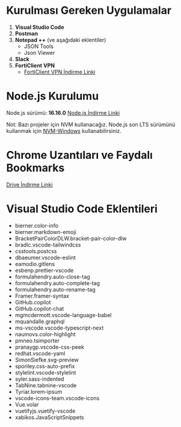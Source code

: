 # Kurulması Gereken Uygulamalar

1. **Visual Studio Code**
2. **Postman**
3. **Notepad ++** (ve aşağıdaki eklentiler)
   - JSON Tools
   - Json Viewer
4. **Slack**
5. **FortiClient VPN**
   - [FortiClient VPN İndirme Linki](https://www.fortinet.com/support/product-downloads)

# Node.js Kurulumu

Node.js sürümü: **16.16.0**
[Node.js İndirme Linki](https://nodejs.org/dist/v16.16.0/node-v16.16.0-x86.msi)

Not: Bazı projeler için NVM kullanacağız. Node.js son LTS sürümünü kullanmak için [NVM-Windows](https://github.com/coreybutler/nvm-windows#readme) kullanabilirsiniz.

# Chrome Uzantıları ve Faydalı Bookmarks

[Drive İndirme Linki](https://drive.google.com/file/d/1zP0mRLciXxAYyj7_f1175VwSsU7o2V98/view?usp=sharing)

# Visual Studio Code Eklentileri

- bierner.color-info
- bierner.markdown-emoji
- BracketPairColorDLW.bracket-pair-color-dlw
- bradlc.vscode-tailwindcss
- csstools.postcss
- dbaeumer.vscode-eslint
- eamodio.gitlens
- esbenp.prettier-vscode
- formulahendry.auto-close-tag
- formulahendry.auto-complete-tag
- formulahendry.auto-rename-tag
- Framer.framer-syntax
- GitHub.copilot
- GitHub.copilot-chat
- mgmcdermott.vscode-language-babel
- mquandalle.graphql
- ms-vscode.vscode-typescript-next
- naumovs.color-highlight
- pmneo.tsimporter
- pranaygp.vscode-css-peek
- redhat.vscode-yaml
- SimonSiefke.svg-preview
- sporiley.css-auto-prefix
- stylelint.vscode-stylelint
- syler.sass-indented
- TabNine.tabnine-vscode
- Tyriar.lorem-ipsum
- vscode-icons-team.vscode-icons
- Vue.volar
- vuetifyjs.vuetify-vscode
- xabikos.JavaScriptSnippets
